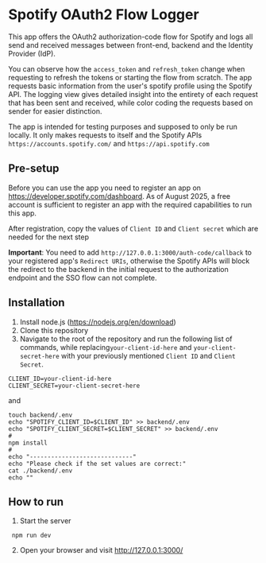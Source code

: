 # Spotify OAuth2 Flow Logger
This app offers the OAuth2 authorization-code flow for Spotify and logs all send and received messages between front-end, backend 
and the Identity Provider (IdP).

You can observe how the `access_token` and `refresh_token` change when requesting to refresh the tokens or starting 
the flow from scratch.
The app requests basic information from the user's spotify profile using the Spotify API.
The logging view gives detailed insight into the entirety of each request that has been sent and
received, while color coding the requests based on sender for easier distinction.

The app is intended for testing purposes and supposed to only be run locally. It only makes requests to itself and the Spotify APIs
`https://accounts.spotify.com/` and `https://api.spotify.com`

## Pre-setup
Before you can use the app you need to register an app on https://developer.spotify.com/dashboard. As of August 2025, 
a free account is sufficient to register an app with the required capabilities to run this app.  

After registration, copy the values of `Client ID` and `Client secret` which are needed for the next step

**Important**: You need to add `http://127.0.0.1:3000/auth-code/callback` to your registered app's 
`Redirect URIs`, otherwise the Spotify APIs will block the redirect to the backend in the initial request 
to the authorization endpoint and the SSO flow can not complete.

## Installation
1. Install node.js (https://nodejs.org/en/download)
2. Clone this repository
3. Navigate to the root of the repository and run the following list of commands, while replacing`your-client-id-here` and `your-client-secret-here` with your previously mentioned `Client ID` and `Client Secret`.
```
CLIENT_ID=your-client-id-here
CLIENT_SECRET=your-client-secret-here
``` 
and
```
touch backend/.env
echo "SPOTIFY_CLIENT_ID=$CLIENT_ID" >> backend/.env 
echo "SPOTIFY_CLIENT_SECRET=$CLIENT_SECRET" >> backend/.env 
#
npm install
#
echo "-----------------------------"
echo "Please check if the set values are correct:"
cat ./backend/.env
echo ""
```

## How to run
1. Start the server 
```
 npm run dev
```
2. Open your browser and visit http://127.0.0.1:3000/